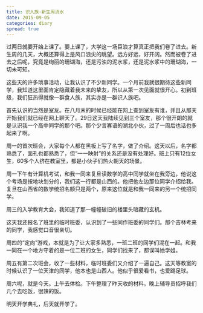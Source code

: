 ```yaml
---
title: 识人族·新生周流水
date: 2015-09-05
categories: diary
spread: true
---
```


过两日就要开始上课了。要上课了，大学这一场巨浪才算真正把我们卷了进去。新生周的几天，大概还算得上是风口浪尖的眺望。远方好远，好开阔。然而被卷了进去之后呢，究竟是绚丽的珊瑚海，还是污浊的泥水浆，还是泥水浆中的珊瑚海，一切未可知。

这些天的许多琐事活动，让我认识了不少新同学。一个月前我就很期待这些新同学，我知道这里面肯定隐藏着我未来的挚友，所以从第一次见面就很开心。初到班级，我们狂热得就像一群食人族，其实亦是一群识人族吧。

首先认识的当然是室友。在八月末的时候已经能在网上查到室友有谁，并且从那天开始我们就已经在网上聊天了。29日这天我陆续见到三个室友，那个很开朗的就是认识我一个高中同学的那个吧。那个少言寡语的湖北小伙，过了一周后也话也多起来了啊。

周一的首次班会，大家每个人都在黑板上写了名字，做了介绍。这天以后，名字都熟悉了，面孔也都熟悉了，但“一一映射”的关系还是没有处理好。班上只有12位女生，60多个人挤在教室里，都是小伙子们热火朝天的场景。

周一下午有计算机考试，和我一同来复旦读数学的高中同学就坐在我旁边，他说这个考场是按地块划分的，我们这一行都是山西的。他把他左边那位同学介绍给我。复旦在山西省的数学统招名额只是两个，原来这位就是和我一同来的另一个统招同学。

<!-- more -->

周三的入学教育大会，我知道了那一幢幢破旧的楼里头暗藏的玄机。

这天我还报名了班里的临时班委，认识到了一些同作班委的同学们。那个吉林考来的同学，我感觉口音很亲切。

周四的“定向”游戏，本就是为了让大家多熟悉，一班二班的同学们混在一起。和我一同在一个地方守着的是一位二班的女生，同学们找来了，都误叫她学姐。

周五有第二次班会，收了一些材料，临时班委们又介绍了一遍自己。这天等教室的时候认识了一位天津的同学，他本也是山西人。他似乎很爱看书，也爱踢足球。

周六呢，就是今天。上午去体检。下午整理了昨天收的材料。晚上辅导员招呼我们几个去吃饭，很辣的饭。

明天开学典礼，后天就开学了。

